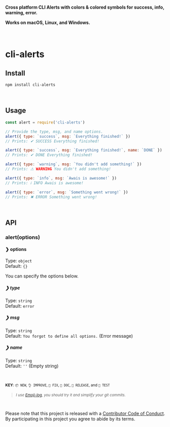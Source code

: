 <h4>
Cross platform CLI Alerts with colors & colored symbols for success, info, warning, error.
<br>

Works on macOS, Linux, and Windows.

</h4>

<br>

# cli-alerts

## Install

```sh
npm install cli-alerts
```

<br>

## Usage

```js
const alert = require('cli-alerts')

// Provide the type, msg, and name options.
alert({ type: `success`, msg: `Everything finished!` })
// Prints: ✔ SUCCESS Everything finished!

alert({ type: `success`, msg: `Everything finished!`, name: `DONE` })
// Prints: ✔ DONE Everything finished!

alert({ type: `warning`, msg: `You didn't add something!` })
// Prints: ⚠ WARNING You didn't add something!

alert({ type: `info`, msg: `Awais is awesome!` })
// Prints: ℹ INFO Awais is awesome!

alert({ type: `error`, msg: `Something went wrong!` })
// Prints: ✖ ERROR Something went wrong!
```

<br />

## API

### alert(options)

#### ❯ options

Type: `object`<br>
Default: `{}`

You can specify the options below.

##### ❯ type

Type: `string`<br>
Default: `error`

##### ❯ msg

Type: `string`<br>
Default: `You forgot to define all options.` (Error message)

##### ❯ name

Type: `string`<br>
Default: `''` (Empty string)

<br>

<small>**KEY**: `📦 NEW`, `👌 IMPROVE`, `🐛 FIX`, `📖 DOC`, `🚀 RELEASE`, and `🤖 TEST`

> _I use [Emoji-log](https://github.com/ahmadawais/Emoji-Log), you should try it and simplify your git commits._

</small>

<br>

Please note that this project is released with a [Contributor Code of Conduct](code-of-conduct.md). By participating in this project you agree to abide by its terms.
